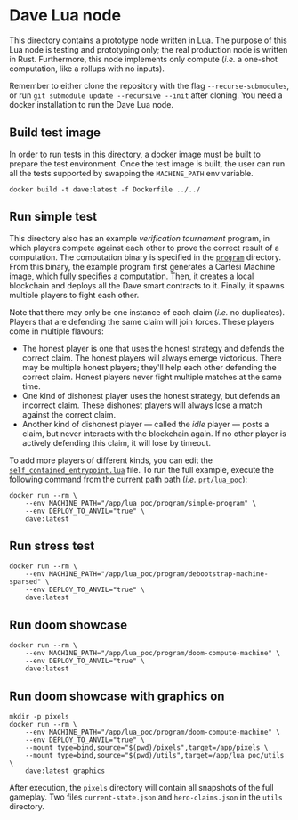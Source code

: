 # Dave Lua node

This directory contains a prototype node written in Lua.
The purpose of this Lua node is testing and prototyping only; the real production node is written in Rust.
Furthermore, this node implements only compute (_i.e._ a one-shot computation, like a rollups with no inputs).

Remember to either clone the repository with the flag `--recurse-submodules`, or run `git submodule update --recursive --init` after cloning.
You need a docker installation to run the Dave Lua node.

## Build test image

In order to run tests in this directory, a docker image must be built to prepare the test environment. Once the test image is built, the user can run all the tests supported by swapping the `MACHINE_PATH` env variable.

```
docker build -t dave:latest -f Dockerfile ../../
```

## Run simple test

This directory also has an example _verification tournament_ program, in which players compete against each other to prove the correct result of a computation.
The computation binary is specified in the [`program`](program) directory.
From this binary, the example program first generates a Cartesi Machine image, which fully specifies a computation.
Then, it creates a local blockchain and deploys all the Dave smart contracts to it.
Finally, it spawns multiple players to fight each other.

Note that there may only be one instance of each claim (_i.e._ no duplicates).
Players that are defending the same claim will join forces.
These players come in multiple flavours:

-   The honest player is one that uses the honest strategy and defends the correct claim.
    The honest players will always emerge victorious.
    There may be multiple honest players; they'll help each other defending the correct claim.
    Honest players never fight multiple matches at the same time.
-   One kind of dishonest player uses the honest strategy, but defends an incorrect claim.
    These dishonest players will always lose a match against the correct claim.
-   Another kind of dishonest player — called the _idle_ player — posts a claim, but never interacts with the blockchain again.
    If no other player is actively defending this claim, it will lose by timeout.

To add more players of different kinds, you can edit the [`self_contained_entrypoint.lua`](self_contained_entrypoint.lua) file.
To run the full example, execute the following command from the current path path (_i.e._ [`prt/lua_poc`](.)):

```
docker run --rm \
    --env MACHINE_PATH="/app/lua_poc/program/simple-program" \
    --env DEPLOY_TO_ANVIL="true" \
    dave:latest
```

## Run stress test

```
docker run --rm \
    --env MACHINE_PATH="/app/lua_poc/program/debootstrap-machine-sparsed" \
    --env DEPLOY_TO_ANVIL="true" \
    dave:latest
```

## Run doom showcase

```
docker run --rm \
    --env MACHINE_PATH="/app/lua_poc/program/doom-compute-machine" \
    --env DEPLOY_TO_ANVIL="true" \
    dave:latest
```

## Run doom showcase with graphics on

```
mkdir -p pixels
docker run --rm \
    --env MACHINE_PATH="/app/lua_poc/program/doom-compute-machine" \
    --env DEPLOY_TO_ANVIL="true" \
    --mount type=bind,source="$(pwd)/pixels",target=/app/pixels \
    --mount type=bind,source="$(pwd)/utils",target=/app/lua_poc/utils \
    dave:latest graphics
```

After execution, the `pixels` directory will contain all snapshots of the full gameplay. Two files `current-state.json` and `hero-claims.json` in the `utils` directory.
